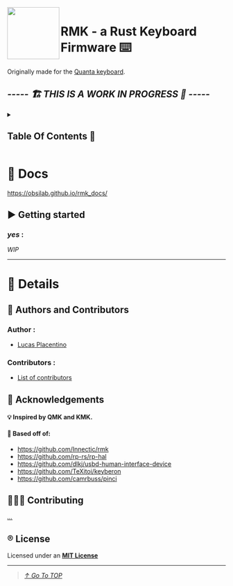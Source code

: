 <img align="left" height="120" src="https://user-images.githubusercontent.com/23436953/178232652-e7b1504c-0425-490a-ab8c-12a58e288097.png">

# RMK - a Rust Keyboard Firmware ⌨️
Originally made for the [Quanta keyboard](https://github.com/ObsiLab/Quanta).
## _**----- 🏗️ THIS IS A WORK IN PROGRESS 🚧 -----**_  

<details>
  <summary><h2>Table Of Contents 📑</h2></summary>
 
>   - [📖 Docs](#-docs)
>     - [▶️ Getting started](#%EF%B8%8F-getting-started)
>       - [_yes_](#yes-)
>   - [🔡 Details](#-details)
>     - [📝 Authors and Contributors](#-authors-and-contributors)
>       - [Author](#author-)
>       - [Contributors](#contributors-)
>     - [🌟 Acknowledgements](#-acknowledgements)
>     - [🧑‍🤝‍🧑 Contributing](#-contributing)
>     - [®️ License](#%EF%B8%8F-license)
 
</details>

# 📖 Docs
https://obsilab.github.io/rmk_docs/

## ▶️ Getting started
### _yes_ :
_WIP_

-----------------

# 🔡 Details

## 📝 Authors and Contributors
### Author :
- [Lucas Placentino](https://github.com/LucasPlacentino)
### Contributors :
- [List of contributors](../../graphs/contributors)

## 🌟 Acknowledgements
#### 💡 Inspired by **QMK** and **KMK**.

#### 🧱 Based off of:
- https://github.com/Innectic/rmk
- https://github.com/rp-rs/rp-hal
- https://github.com/dlkj/usbd-human-interface-device
- https://github.com/TeXitoi/keyberon
- https://github.com/camrbuss/pinci

## 🧑‍🤝‍🧑 Contributing
_[...](CONTRIBUTING.md)_

## ®️ License
Licensed under an [**MIT License**](LICENSE)

-------------------

> _[↑ Go To TOP](#TOP)_
